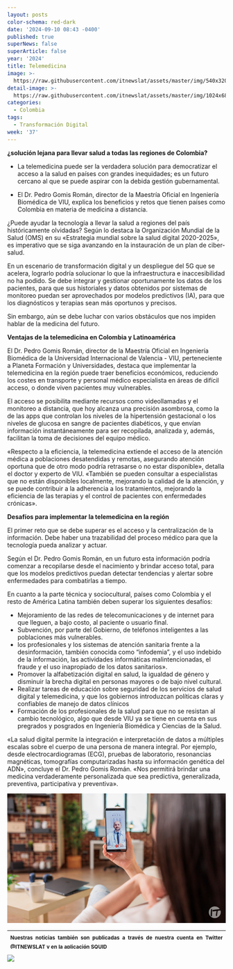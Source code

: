 ```yaml
---
layout: posts
color-schema: red-dark
date: '2024-09-10 08:43 -0400'
published: true
superNews: false
superArticle: false
year: '2024'
title: Telemedicina
image: >-
  https://raw.githubusercontent.com/itnewslat/assets/master/img/540x320/Telemedicina-p.jpg
detail-image: >-
  https://raw.githubusercontent.com/itnewslat/assets/master/img/1024x680/Telemedicina-g.jpg
categories:
  - Colombia
tags:
  - Transformación Digital
week: '37'
---
```

**¿solución lejana para llevar salud a todas las regiones de Colombia?**

- La telemedicina puede ser la verdadera solución para democratizar el acceso a la salud en países con grandes inequidades; es un futuro cercano al que se puede aspirar con la debida gestión gubernamental.

- El Dr. Pedro Gomis Román, director de la Maestría Oficial en Ingeniería Biomédica de VIU, explica los beneficios y retos que tienen países como Colombia en materia de medicina a distancia.

¿Puede ayudar la tecnología a llevar la salud a regiones del país históricamente olvidadas? Según lo destaca la Organización Mundial de la Salud (OMS) en su «Estrategia mundial sobre la salud digital 2020-2025», es imperativo que se siga avanzando en la instauración de un plan de ciber-salud.

En un escenario de transformación digital y un despliegue del 5G que se acelera, lograrlo podría solucionar lo que la infraestructura e inaccesibilidad no ha podido. Se debe integrar y gestionar oportunamente los datos de los pacientes, para que sus historiales y datos obtenidos por sistemas de monitoreo puedan ser aprovechados por modelos predictivos (IA), para que los diagnósticos y terapias sean más oportunos y precisos.

Sin embargo, aún se debe luchar con varios obstáculos que nos impiden hablar de la medicina del futuro.

**Ventajas de la telemedicina en Colombia y Latinoamérica**

El Dr. Pedro Gomis Román, director de la Maestría Oficial en Ingeniería Biomédica de la Universidad Internacional de Valencia - VIU, perteneciente a Planeta Formación y Universidades, destaca que implementar la telemedicina en la región puede traer beneficios económicos, reduciendo los costes en transporte y personal médico especialista en áreas de difícil acceso, o donde viven pacientes muy vulnerables. 

El acceso se posibilita mediante recursos como videollamadas y el monitoreo a distancia, que hoy alcanza una precisión asombrosa, como la de las apps que controlan los niveles de la hipertensión gestacional o los niveles de glucosa en sangre de pacientes diabéticos, y que envían información instantáneamente para ser recopilada, analizada y, además, facilitan la toma de decisiones del equipo médico.

«Respecto a la eficiencia, la telemedicina extiende el acceso de la atención médica a poblaciones desatendidas y remotas, asegurando atención oportuna que de otro modo podría retrasarse o no estar disponible», detalla el doctor y experto de VIU. «También se pueden consultar a especialistas que no están disponibles localmente, mejorando la calidad de la atención, y se puede contribuir a la adherencia a los tratamientos, mejorando la eficiencia de las terapias y el control de pacientes con enfermedades crónicas».

**Desafíos para implementar la telemedicina en la región**

El primer reto que se debe superar es el acceso y la centralización de la información. Debe haber una trazabilidad del proceso médico para que la tecnología pueda analizar y actuar.

Según el Dr. Pedro Gomis Román, en un futuro esta información podría comenzar a recopilarse desde el nacimiento y brindar acceso total, para que los modelos predictivos puedan detectar tendencias y alertar sobre enfermedades para combatirlas a tiempo. 

En cuanto a la parte técnica y sociocultural, países como Colombia y el resto de América Latina también deben superar los siguientes desafíos:

- Mejoramiento de las redes de telecomunicaciones y de internet para que lleguen, a bajo costo, al paciente o usuario final.
- Subvención, por parte del Gobierno, de teléfonos inteligentes a las poblaciones más vulnerables.
- los profesionales y los sistemas de atención sanitaria frente a la desinformación, también conocida como “infodemia”, y el uso indebido de la información, las actividades informáticas malintencionadas, el fraude y el uso inapropiado de los datos sanitarios». 
- Promover la alfabetización digital en salud, la igualdad de género y disminuir la brecha digital en personas mayores o de bajo nivel cultural.
- Realizar tareas de educación sobre seguridad de los servicios de salud digital y telemedicina, y que los gobiernos introduzcan políticas claras y confiables de manejo de datos clínicos
- Formación de los profesionales de la salud para que no se resistan al cambio tecnológico, algo que desde VIU ya se tiene en cuenta en sus pregrados y posgrados en Ingeniería Biomédica y Ciencias de la Salud.

«La salud digital permite la integración e interpretación de datos a múltiples escalas sobre el cuerpo de una persona de manera integral. Por ejemplo, desde electrocardiogramas (ECG), pruebas de laboratorio, resonancias magnéticas, tomografías computarizadas hasta su información genética del ADN», concluye el Dr. Pedro Gomis Román. «Nos permitirá brindar una medicina verdaderamente personalizada que sea predictiva, generalizada, preventiva, participativa y preventiva».

![](https://raw.githubusercontent.com/itnewslat/assets/master/img/540x320/Telemedicina-p.jpg)

<table style="height: 42px;" width="569">
<tbody>
<tr>
<td style="text-align: justify;"><sub><strong>Nuestras noticias también son publicadas a través de nuestra cuenta en Twitter <a href="https://twitter.com/itnewslat?lang=es">@ITNEWSLAT</a> y en la aplicación <a href="https://squidapp.co/en/">SQUID</a></strong></sub></td>
</tr>
</tbody>
</table>

<img src="https://tracker.metricool.com/c3po.jpg?hash=56f88a41e39ab42c063cc51676587a04"/>
